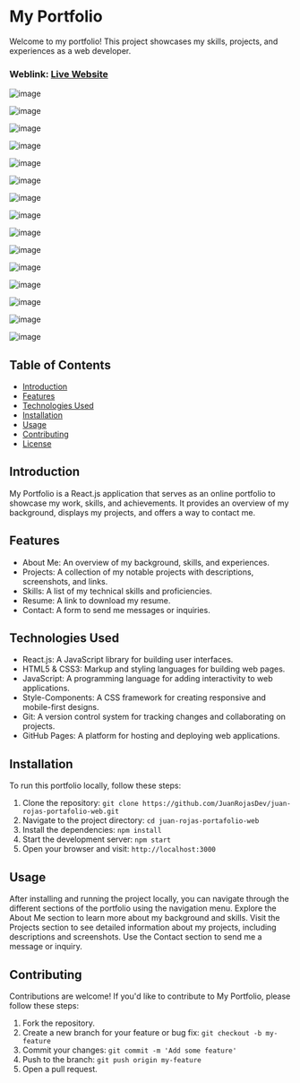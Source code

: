 # My Portfolio
Welcome to my portfolio! This project showcases my skills, projects, and experiences as a web developer.

### Weblink: [Live Website](https://juan-rojas-portafolio-web.vercel.app/)

![image](https://github.com/JuanRojasDev/juan-rojas-portafolio-web/assets/114270458/17e0e958-e7e5-403a-b077-0a467dd20730)

![image](https://github.com/JuanRojasDev/juan-rojas-portafolio-web/assets/114270458/00db3baf-9907-4411-8e34-0b24490cd061)

![image](https://github.com/JuanRojasDev/juan-rojas-portafolio-web/assets/114270458/00f5a556-6193-4097-a4ee-13743b0533d1)

![image](https://github.com/JuanRojasDev/juan-rojas-portafolio-web/assets/114270458/24256f7d-bbff-44fa-9dbb-1d8c32d64ec5)

![image](https://github.com/JuanRojasDev/juan-rojas-portafolio-web/assets/114270458/f8377390-4322-4a4f-a9ff-e7ecb83e2086)

![image](https://github.com/JuanRojasDev/juan-rojas-portafolio-web/assets/114270458/d11257c0-59a5-4347-aa2d-3acb7c232836)

![image](https://github.com/JuanRojasDev/juan-rojas-portafolio-web/assets/114270458/d7848372-400e-4445-9f2d-872aa0c6da90)

![image](https://github.com/JuanRojasDev/juan-rojas-portafolio-web/assets/114270458/d8461d05-f94f-4f0c-9909-e5768b726faa)

![image](https://github.com/JuanRojasDev/juan-rojas-portafolio-web/assets/114270458/aa61d29e-75ec-47bd-911a-cb444380dd57)

![image](https://github.com/JuanRojasDev/juan-rojas-portafolio-web/assets/114270458/007eda7b-23ce-423f-b8fe-4fd082dea58d)

![image](https://github.com/JuanRojasDev/juan-rojas-portafolio-web/assets/114270458/14b8ecc9-3efd-4575-b991-c84832e88804)

![image](https://github.com/JuanRojasDev/juan-rojas-portafolio-web/assets/114270458/2323007d-159c-4a7e-aed4-576d0b720249)

![image](https://github.com/JuanRojasDev/juan-rojas-portafolio-web/assets/114270458/105d5fff-b991-467a-bcf8-a1c1a957b1d4)

![image](https://github.com/JuanRojasDev/juan-rojas-portafolio-web/assets/114270458/daf590b5-db80-40fc-bb16-2338d42208c1)

![image](https://github.com/JuanRojasDev/juan-rojas-portafolio-web/assets/114270458/0277f181-a97e-48fc-abb5-98825851e89e)

## Table of Contents
- [Introduction](#introduction)
- [Features](#features)
- [Technologies Used](#technologies-used)
- [Installation](#installation)
- [Usage](#usage)
- [Contributing](#contributing)
- [License](#license)

## Introduction
My Portfolio is a React.js application that serves as an online portfolio to showcase my work, skills, and achievements. It provides an overview of my background, displays my projects, and offers a way to contact me.

## Features
- About Me: An overview of my background, skills, and experiences.
- Projects: A collection of my notable projects with descriptions, screenshots, and links.
- Skills: A list of my technical skills and proficiencies.
- Resume: A link to download my resume.
- Contact: A form to send me messages or inquiries.

## Technologies Used
- React.js: A JavaScript library for building user interfaces.
- HTML5 & CSS3: Markup and styling languages for building web pages.
- JavaScript: A programming language for adding interactivity to web applications.
- Style-Components: A CSS framework for creating responsive and mobile-first designs.
- Git: A version control system for tracking changes and collaborating on projects.
- GitHub Pages: A platform for hosting and deploying web applications.

## Installation
To run this portfolio locally, follow these steps:

1. Clone the repository: `git clone https://github.com/JuanRojasDev/juan-rojas-portafolio-web.git`
2. Navigate to the project directory: `cd juan-rojas-portafolio-web`
3. Install the dependencies: `npm install`
4. Start the development server: `npm start`
5. Open your browser and visit: `http://localhost:3000`

## Usage
After installing and running the project locally, you can navigate through the different sections of the portfolio using the navigation menu. Explore the About Me section to learn more about my background and skills. Visit the Projects section to see detailed information about my projects, including descriptions and screenshots. Use the Contact section to send me a message or inquiry.

## Contributing
Contributions are welcome! If you'd like to contribute to My Portfolio, please follow these steps:

1. Fork the repository.
2. Create a new branch for your feature or bug fix: `git checkout -b my-feature`
3. Commit your changes: `git commit -m 'Add some feature'`
4. Push to the branch: `git push origin my-feature`
5. Open a pull request.
